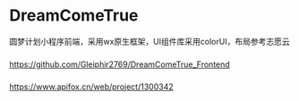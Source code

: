 # DreamComeTrue
圆梦计划小程序前端，采用wx原生框架，UI组件库采用colorUI，布局参考志愿云
###
https://github.com/Gleiphir2769/DreamComeTrue_Frontend
### 
https://www.apifox.cn/web/project/1300342